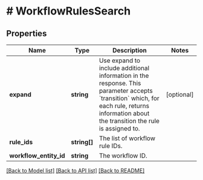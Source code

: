 # # WorkflowRulesSearch

## Properties

Name | Type | Description | Notes
------------ | ------------- | ------------- | -------------
**expand** | **string** | Use expand to include additional information in the response. This parameter accepts &#x60;transition&#x60; which, for each rule, returns information about the transition the rule is assigned to. | [optional]
**rule_ids** | **string[]** | The list of workflow rule IDs. |
**workflow_entity_id** | **string** | The workflow ID. |

[[Back to Model list]](../../README.md#models) [[Back to API list]](../../README.md#endpoints) [[Back to README]](../../README.md)
